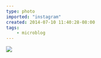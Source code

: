 ```yaml
---
type: photo
imported: "instagram"
created: 2014-07-10 11:40:28-08:00
tags:
    - microblog
---
```

![](/media/images/photos/2014/07/2aee5c453196ce6ebb9d8e95ffe1482d.jpg)

